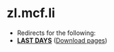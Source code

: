 zl.mcf.li
=========

* Redirects for the following:
 * **[LAST DAYS](http://www.minecraftforum.net/topic/1059319-)** ([Download pages](http://zerolevels.github.io/LAST_DAYS/1.6/))
